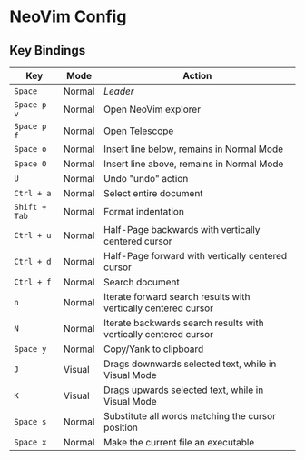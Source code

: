 # NeoVim Config

## Key Bindings

| Key | Mode | Action |
| --- | ---- | ------ |
| `Space` | Normal | _Leader_ |
| `Space p v` | Normal | Open NeoVim explorer |
| `Space p f` | Normal | Open Telescope |
| `Space o` | Normal | Insert line below, remains in Normal Mode |
| `Space O` | Normal | Insert line above, remains in Normal Mode |
| `U` | Normal | Undo "undo" action |
| `Ctrl + a` | Normal | Select entire document |
| `Shift + Tab` | Normal | Format indentation |
| `Ctrl + u` | Normal | Half-Page backwards with vertically centered cursor |
| `Ctrl + d` | Normal | Half-Page forward with vertically centered cursor |
| `Ctrl + f` | Normal | Search document |
| `n` | Normal | Iterate forward search results with vertically centered cursor |
| `N` | Normal | Iterate backwards search results with vertically centered cursor |
| `Space y` | Normal | Copy/Yank to clipboard |
| `J` | Visual | Drags downwards selected text, while in Visual Mode |
| `K` | Visual | Drags upwards selected text, while in Visual Mode |
| `Space s` | Normal | Substitute all words matching the cursor position |
| `Space x` | Normal | Make the current file an executable |
